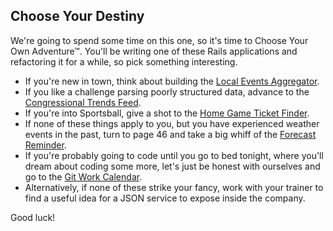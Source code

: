 ## Choose Your Destiny

We're going to spend some time on this one, so it's time to Choose Your Own Adventure™. You'll be writing one of these Rails applications and refactoring it for a while, so pick something interesting.

* If you're new in town, think about building the [Local Events Aggregator](happenings.md).
* If you like a challenge parsing poorly structured data, advance to the [Congressional Trends Feed](opposite_of_progress.md).
* If you're into Sportsball, give a shot to the [Home Game Ticket Finder](tickets.md).
* If none of these things apply to you, but you have experienced weather events in the past, turn to page 46 and take a big whiff of the [Forecast Reminder](event_system.md).
* If you're probably going to code until you go to bed tonight, where you'll dream about coding some more, let's just be honest with ourselves and go to the [Git Work Calendar](erdone.md).
* Alternatively, if none of these strike your fancy, work with your trainer to find a useful idea for a JSON service to expose inside the company.

Good luck!

